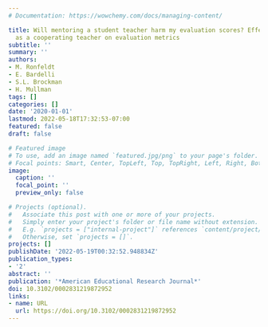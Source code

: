 ```yaml
---
# Documentation: https://wowchemy.com/docs/managing-content/

title: Will mentoring a student teacher harm my evaluation scores? Effects of serving
  as a cooperating teacher on evaluation metrics
subtitle: ''
summary: ''
authors:
- M. Ronfeldt
- E. Bardelli
- S.L. Brockman
- H. Mullman
tags: []
categories: []
date: '2020-01-01'
lastmod: 2022-05-18T17:32:53-07:00
featured: false
draft: false

# Featured image
# To use, add an image named `featured.jpg/png` to your page's folder.
# Focal points: Smart, Center, TopLeft, Top, TopRight, Left, Right, BottomLeft, Bottom, BottomRight.
image:
  caption: ''
  focal_point: ''
  preview_only: false

# Projects (optional).
#   Associate this post with one or more of your projects.
#   Simply enter your project's folder or file name without extension.
#   E.g. `projects = ["internal-project"]` references `content/project/deep-learning/index.md`.
#   Otherwise, set `projects = []`.
projects: []
publishDate: '2022-05-19T00:32:52.948834Z'
publication_types:
- '2'
abstract: ''
publication: '*American Educational Research Journal*'
doi: 10.3102/0002831219872952
links:
- name: URL
  url: https://doi.org/10.3102/0002831219872952
---
```

